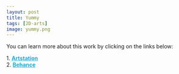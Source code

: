 ```yaml
---
layout: post 
title: Yummy
tags: [2D-arts]
image: yummy.png
---
```


<!--more-->

You can learn more about this work by clicking on the links below: <br/>

<div>
	1.
    <a href="https://www.artstation.com/artwork/W2kJzG" target="_blank" style="font-weight: bold; color: #1CAAD9;">Artstation</a><br/>
	2.
	<a href="https://www.behance.net/gallery/84998799/Yummy" target="_blank" style="font-weight: bold; color: #1CAAD9;">Behance</a><br/>	
</div>
